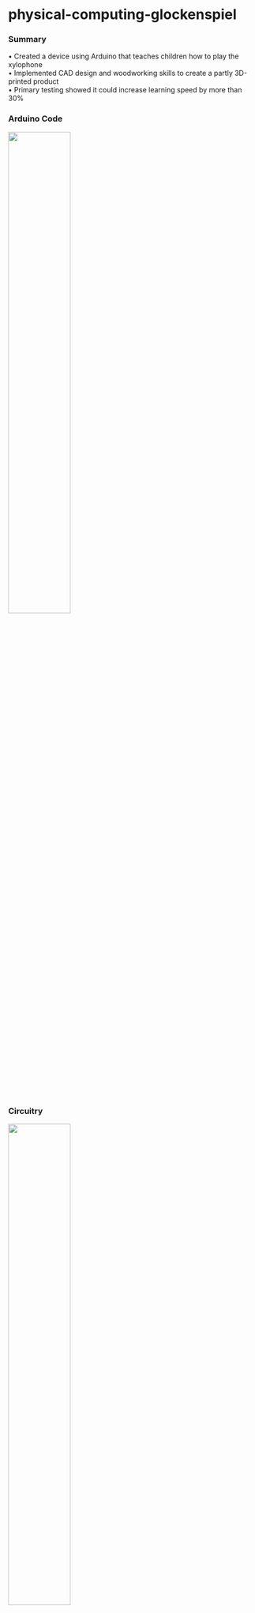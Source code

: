 # physical-computing-glockenspiel

### Summary
• Created a device using Arduino that teaches children how to play the xylophone </br>
•	Implemented CAD design and woodworking skills to create a partly 3D-printed product </br>
•	Primary testing showed it could increase learning speed by more than 30% </br>

### Arduino Code
<img src="https://user-images.githubusercontent.com/73177313/205525185-0bf4ace4-08cf-4b88-b66a-8f19fa9722d3.png" width=50% height=50%>

### Circuitry
<img src="https://user-images.githubusercontent.com/73177313/205524560-b1058820-aaf7-4556-96b7-69950cfeb448.PNG" width=50% height=50%>
